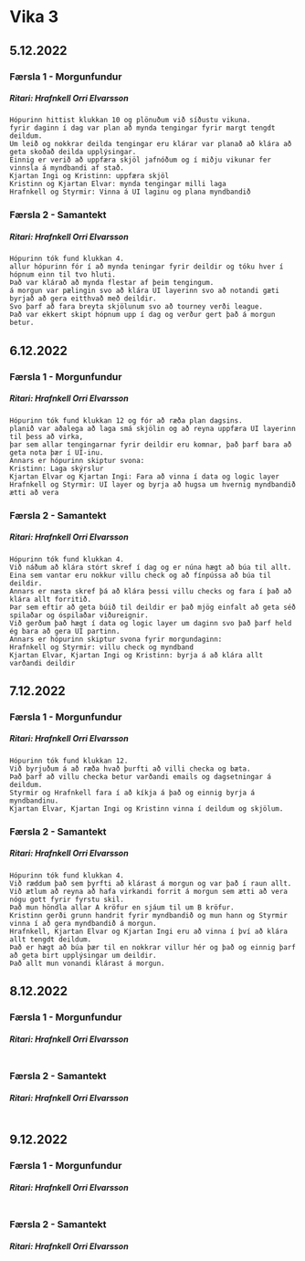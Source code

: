# Vika 3

## 5.12.2022
### Færsla 1 - Morgunfundur
##### Ritari: Hrafnkell Orri Elvarsson
```
Hópurinn hittist klukkan 10 og plönuðum við síðustu vikuna.
fyrir daginn í dag var plan að mynda tengingar fyrir margt tengdt deildum.
Um leið og nokkrar deilda tengingar eru klárar var planað að klára að geta skoðað deilda upplýsingar.
Einnig er verið að uppfæra skjöl jafnóðum og í miðju vikunar fer vinnsla á myndbandi af stað.
Kjartan Ingi og Kristinn: uppfæra skjöl
Kristinn og Kjartan Elvar: mynda tengingar milli laga
Hrafnkell og Styrmir: Vinna á UI laginu og plana myndbandið
```

### Færsla 2 - Samantekt
##### Ritari: Hrafnkell Orri Elvarsson
```
Hópurinn tók fund klukkan 4.
allur hópurinn fór í að mynda teningar fyrir deildir og tóku hver í hópnum einn til tvo hluti.
Það var klárað að mynda flestar af þeim tengingum.
á morgun var pælingin svo að klára UI layerinn svo að notandi gæti byrjað að gera eitthvað með deildir.
Svo þarf að fara breyta skjölunum svo að tourney verði league.
Það var ekkert skipt hópnum upp í dag og verður gert það á morgun betur.
```


## 6.12.2022
### Færsla 1 - Morgunfundur
##### Ritari: Hrafnkell Orri Elvarsson
```
Hópurinn tók fund klukkan 12 og fór að ræða plan dagsins.
planið var aðalega að laga smá skjölin og að reyna uppfæra UI layerinn til þess að virka,
þar sem allar tengingarnar fyrir deildir eru komnar, það þarf bara að geta nota þær í UI-inu.
Annars er hópurinn skiptur svona:
Kristinn: Laga skýrslur
Kjartan Elvar og Kjartan Ingi: Fara að vinna í data og logic layer
Hrafnkell og Styrmir: UI layer og byrja að hugsa um hvernig myndbandið ætti að vera
```

### Færsla 2 - Samantekt
##### Ritari: Hrafnkell Orri Elvarsson
```
Hópurinn tók fund klukkan 4.
Við náðum að klára stórt skref í dag og er núna hægt að búa til allt.
Eina sem vantar eru nokkur villu check og að fínpússa að búa til deildir.
Annars er næsta skref þá að klára þessi villu checks og fara í það að klára allt forritið.
Þar sem eftir að geta búið til deildir er það mjög einfalt að geta séð spilaðar og óspilaðar viðureignir.
Við gerðum það hægt í data og logic layer um daginn svo það þarf held ég bara að gera UI partinn.
Annars er hópurinn skiptur svona fyrir morgundaginn:
Hrafnkell og Styrmir: villu check og myndband
Kjartan Elvar, Kjartan Ingi og Kristinn: byrja á að klára allt varðandi deildir
```


## 7.12.2022
### Færsla 1 - Morgunfundur
##### Ritari: Hrafnkell Orri Elvarsson
```
Hópurinn tók fund klukkan 12.
Við byrjuðum á að ræða hvað þurfti að villi checka og bæta.
Það þarf að villu checka betur varðandi emails og dagsetningar á deildum.
Styrmir og Hrafnkell fara í að kíkja á það og einnig byrja á myndbandinu.
Kjartan Elvar, Kjartan Ingi og Kristinn vinna í deildum og skjölum.
```

### Færsla 2 - Samantekt
##### Ritari: Hrafnkell Orri Elvarsson
```
Hópurinn tók fund klukkan 4.
Við ræddum það sem þyrfti að klárast á morgun og var það í raun allt.
Við ætlum að reyna að hafa virkandi forrit á morgun sem ætti að vera nógu gott fyrir fyrstu skil.
Það mun höndla allar A kröfur en sjáum til um B kröfur.
Kristinn gerði grunn handrit fyrir myndbandið og mun hann og Styrmir vinna í að gera myndbandið á morgun.
Hrafnkell, Kjartan Elvar og Kjartan Ingi eru að vinna í því að klára allt tengdt deildum.
Það er hægt að búa þær til en nokkrar villur hér og það og einnig þarf að geta birt upplýsingar um deildir.
Það allt mun vonandi klárast á morgun.
```


## 8.12.2022
### Færsla 1 - Morgunfundur
##### Ritari: Hrafnkell Orri Elvarsson
```

```

### Færsla 2 - Samantekt
##### Ritari: Hrafnkell Orri Elvarsson
```

```


## 9.12.2022
### Færsla 1 - Morgunfundur
##### Ritari: Hrafnkell Orri Elvarsson
```

```

### Færsla 2 - Samantekt
##### Ritari: Hrafnkell Orri Elvarsson
```

```
